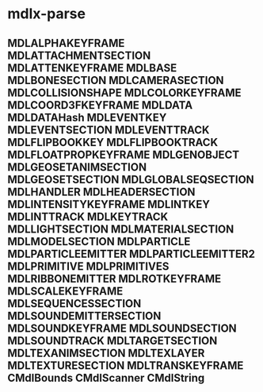 # mdlx-parse

MDLALPHAKEYFRAME 
MDLATTACHMENTSECTION 
MDLATTENKEYFRAME 
MDLBASE 
MDLBONESECTION 
MDLCAMERASECTION 
MDLCOLLISIONSHAPE 
MDLCOLORKEYFRAME 
MDLCOORD3FKEYFRAME 
MDLDATA 
MDLDATAHash 
MDLEVENTKEY 
MDLEVENTSECTION 
MDLEVENTTRACK 
MDLFLIPBOOKKEY 
MDLFLIPBOOKTRACK 
MDLFLOATPROPKEYFRAME 
MDLGENOBJECT 
MDLGEOSETANIMSECTION 
MDLGEOSETSECTION 
MDLGLOBALSEQSECTION 
MDLHANDLER 
MDLHEADERSECTION 
MDLINTENSITYKEYFRAME 
MDLINTKEY 
MDLINTTRACK 
MDLKEYTRACK 
MDLLIGHTSECTION 
MDLMATERIALSECTION 
MDLMODELSECTION 
MDLPARTICLE 
MDLPARTICLEEMITTER 
MDLPARTICLEEMITTER2 
MDLPRIMITIVE 
MDLPRIMITIVES 
MDLRIBBONEMITTER 
MDLROTKEYFRAME 
MDLSCALEKEYFRAME 
MDLSEQUENCESSECTION 
MDLSOUNDEMITTERSECTION 
MDLSOUNDKEYFRAME 
MDLSOUNDSECTION 
MDLSOUNDTRACK 
MDLTARGETSECTION 
MDLTEXANIMSECTION 
MDLTEXLAYER 
MDLTEXTURESECTION 
MDLTRANSKEYFRAME 
CMdlBounds 
CMdlScanner 
CMdlString 
----------------------------

